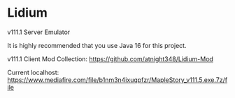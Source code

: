 # Lidium
v111.1 Server Emulator

It is highly recommended that you use Java 16 for this project.

v111.1 Client Mod Collection: https://github.com/atnight348/Lidium-Mod

Current localhost: https://www.mediafire.com/file/b1nm3n4ixuqpfzr/MapleStory_v111.5.exe.7z/file
